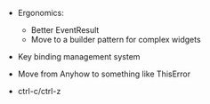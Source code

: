 - Ergonomics:
  - Better EventResult
  - Move to a builder pattern for complex widgets

- Key binding management system
- Move from Anyhow to something like ThisError
- ctrl-c/ctrl-z

